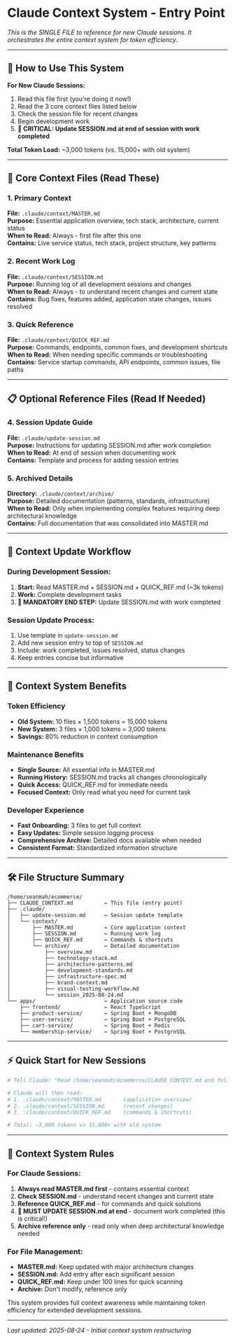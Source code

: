 # Claude Context System - Entry Point

*This is the SINGLE FILE to reference for new Claude sessions. It orchestrates the entire context system for token efficiency.*

---

## 🎯 How to Use This System

**For New Claude Sessions:**
1. Read this file first (you're doing it now!)
2. Read the 3 core context files listed below
3. Check the session file for recent changes
4. Begin development work
5. **🚨 CRITICAL: Update SESSION.md at end of session with work completed**

**Total Token Load:** ~3,000 tokens (vs. 15,000+ with old system)

---

## 📁 Core Context Files (Read These)

### 1. **Primary Context** 
**File:** `.claude/context/MASTER.md`  
**Purpose:** Essential application overview, tech stack, architecture, current status  
**When to Read:** Always - first file after this one  
**Contains:** Live service status, tech stack, project structure, key patterns

### 2. **Recent Work Log**
**File:** `.claude/context/SESSION.md`  
**Purpose:** Running log of all development sessions and changes  
**When to Read:** Always - to understand recent changes and current state  
**Contains:** Bug fixes, features added, application state changes, issues resolved

### 3. **Quick Reference**  
**File:** `.claude/context/QUICK_REF.md`  
**Purpose:** Commands, endpoints, common fixes, and development shortcuts  
**When to Read:** When needing specific commands or troubleshooting  
**Contains:** Service startup commands, API endpoints, common issues, file paths

---

## 📋 Optional Reference Files (Read If Needed)

### 4. **Session Update Guide**
**File:** `.claude/update-session.md`  
**Purpose:** Instructions for updating SESSION.md after work completion  
**When to Read:** At end of session when documenting work  
**Contains:** Template and process for adding session entries

### 5. **Archived Details** 
**Directory:** `.claude/context/archive/`  
**Purpose:** Detailed documentation (patterns, standards, infrastructure)  
**When to Read:** Only when implementing complex features requiring deep architectural knowledge  
**Contains:** Full documentation that was consolidated into MASTER.md

---

## 🔄 Context Update Workflow

### During Development Session:
1. **Start:** Read MASTER.md + SESSION.md + QUICK_REF.md (~3k tokens)
2. **Work:** Complete development tasks
3. **🚨 MANDATORY END STEP:** Update SESSION.md with work completed

### Session Update Process:
1. Use template in `update-session.md`  
2. Add new session entry to top of `SESSION.md`
3. Include: work completed, issues resolved, status changes
4. Keep entries concise but informative

---

## 🎪 Context System Benefits

### Token Efficiency
- **Old System:** 10 files × 1,500 tokens = 15,000 tokens
- **New System:** 3 files × 1,000 tokens = 3,000 tokens  
- **Savings:** 80% reduction in context consumption

### Maintenance Benefits
- **Single Source:** All essential info in MASTER.md
- **Running History:** SESSION.md tracks all changes chronologically
- **Quick Access:** QUICK_REF.md for immediate needs
- **Focused Context:** Only read what you need for current task

### Developer Experience
- **Fast Onboarding:** 3 files to get full context
- **Easy Updates:** Simple session logging process
- **Comprehensive Archive:** Detailed docs available when needed
- **Consistent Format:** Standardized information structure

---

## 🛠 File Structure Summary

```
/home/seanmah/ecommerce/
├── CLAUDE_CONTEXT.md          ← This file (entry point)
├── .claude/
│   ├── update-session.md      ← Session update template
│   └── context/
│       ├── MASTER.md          ← Core application context
│       ├── SESSION.md         ← Running work log
│       ├── QUICK_REF.md       ← Commands & shortcuts
│       └── archive/           ← Detailed documentation
│           ├── overview.md
│           ├── technology-stack.md
│           ├── architecture-patterns.md
│           ├── development-standards.md
│           ├── infrastructure-spec.md
│           ├── brand-context.md
│           ├── visual-testing-workflow.md
│           └── session_2025-08-24.md
└── apps/                      ← Application source code
    ├── frontend/              ← React TypeScript
    ├── product-service/       ← Spring Boot + MongoDB
    ├── user-service/          ← Spring Boot + PostgreSQL
    ├── cart-service/          ← Spring Boot + Redis
    └── membership-service/    ← Spring Boot + PostgreSQL
```

---

## ⚡ Quick Start for New Sessions

```bash
# Tell Claude: "Read /home/seanmah/ecommerce/CLAUDE_CONTEXT.md and follow its instructions"

# Claude will then read:
# 1. .claude/context/MASTER.md       (application overview)
# 2. .claude/context/SESSION.md      (recent changes)  
# 3. .claude/context/QUICK_REF.md    (commands & shortcuts)

# Total: ~3,000 tokens vs 15,000+ with old system
```

---

## 🎯 Context System Rules

### For Claude Sessions:
1. **Always read MASTER.md first** - contains essential context
2. **Check SESSION.md** - understand recent changes and current state  
3. **Reference QUICK_REF.md** - for commands and quick solutions
4. **🚨 MUST UPDATE SESSION.md at end** - document work completed (this is critical!)
5. **Archive reference only** - read only when deep architectural knowledge needed

### For File Management:
- **MASTER.md:** Keep updated with major architecture changes
- **SESSION.md:** Add entry after each significant session
- **QUICK_REF.md:** Keep under 100 lines for quick scanning
- **Archive:** Don't modify, reference only

This system provides full context awareness while maintaining token efficiency for extended development sessions.

---

*Last updated: 2025-08-24 - Initial context system restructuring*